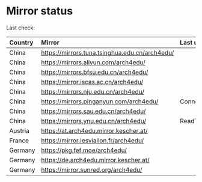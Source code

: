 <script src="./time.js"></script>
# Mirror status
Last check: <script type="text/javascript">localize(1679621210.9449925);</script>

|Country|Mirror|Last update|
|:------|:-----|:----------|
|China|https://mirrors.tuna.tsinghua.edu.cn/arch4edu/|<script type="text/javascript">localize(1679596410);</script>|
|China|https://mirrors.aliyun.com/arch4edu/|<script type="text/javascript">localize(1679553190);</script>|
|China|https://mirrors.bfsu.edu.cn/arch4edu/|<script type="text/javascript">localize(1679596410);</script>|
|China|https://mirror.iscas.ac.cn/arch4edu/|<script type="text/javascript">localize(1679596410);</script>|
|China|https://mirrors.nju.edu.cn/arch4edu/|<script type="text/javascript">localize(1679553190);</script>|
|China|https://mirrors.pinganyun.com/arch4edu/|ConnectionError|
|China|https://mirrors.sau.edu.cn/arch4edu/|<script type="text/javascript">localize(1673850842);</script>|
|China|https://mirrors.ynu.edu.cn/arch4edu/|ReadTimeout|
|Austria|https://at.arch4edu.mirror.kescher.at/|<script type="text/javascript">localize(1679596410);</script>|
|France|https://mirror.lesviallon.fr/arch4edu/|<script type="text/javascript">localize(1679596410);</script>|
|Germany|https://pkg.fef.moe/arch4edu/|<script type="text/javascript">localize(1679596410);</script>|
|Germany|https://de.arch4edu.mirror.kescher.at/|<script type="text/javascript">localize(1679596410);</script>|
|Germany|https://mirror.sunred.org/arch4edu/|<script type="text/javascript">localize(1679596410);</script>|

<script src="./tablefilter/tablefilter.js"></script>
<script src="./table.js"></script>